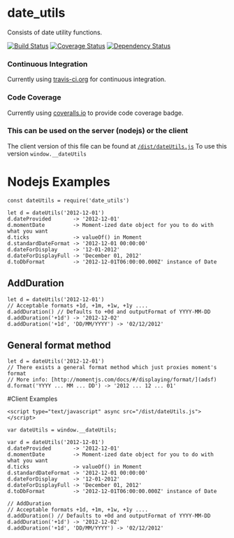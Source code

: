# date_utils
Consists of date utility functions.

[![Build Status](https://travis-ci.org/mridevteam/date_utils.svg?branch=master)](https://travis-ci.org/mridevteam/date_utils)
[![Coverage Status](https://coveralls.io/repos/github/mridevteam/date_utils/badge.svg?branch=master)](https://coveralls.io/github/mridevteam/date_utils?branch=master)
[![Dependency Status](https://david-dm.org/mridevteam/date_utils.svg)](https://david-dm.org/mridevteam/date_utils)

### Continuous Integration
Currently using [travis-ci.org](https://travis-ci.org/mridevteam) for continuous integration.

### Code Coverage
Currently using [coveralls.io](https://coveralls.io/repos/github/mridevteam) to provide code coverage badge.

### This can be used on the server (nodejs) or the client
The client version of this file can be found at [`/dist/dateUtils.js`](dist/dateUtils.js)
To use this version `window.__dateUtils`

# Nodejs Examples
```
const dateUtils = require('date_utils')

let d = dateUtils('2012-12-01')
d.dateProvided       -> '2012-12-01'
d.momentDate         -> Moment-ized date object for you to do with what you want
d.ticks              -> valueOf() in Moment
d.standardDateFormat -> '2012-12-01 00:00:00'
d.dateForDisplay     -> '12-01-2012'
d.dateForDisplayFull -> 'December 01, 2012'
d.toDbFormat         -> '2012-12-01T06:00:00.000Z' instance of Date
```
## AddDuration
```
let d = dateUtils('2012-12-01')
// Acceptable formats +1d, +1m, +1w, +1y ....
d.addDuration() // Defaults to +0d and outputFormat of YYYY-MM-DD
d.addDuration('+1d') -> '2012-12-02'
d.addDuration('+1d', 'DD/MM/YYYY') -> '02/12/2012'
```

## General format method
```
let d = dateUtils('2012-12-01')
// There exists a general format method which just proxies moment's format
// More info: [http://momentjs.com/docs/#/displaying/format/](adsf)
d.format('YYYY ... MM ... DD') -> '2012 ... 12 ... 01'
```


#Client Examples
```
<script type="text/javascript" async src="/dist/dateUtils.js"></script>

var dateUtils = window.__dateUtils;

var d = dateUtils('2012-12-01')
d.dateProvided       -> '2012-12-01'
d.momentDate         -> Moment-ized date object for you to do with what you want
d.ticks              -> valueOf() in Moment
d.standardDateFormat -> '2012-12-01 00:00:00'
d.dateForDisplay     -> '12-01-2012'
d.dateForDisplayFull -> 'December 01, 2012'
d.toDbFormat         -> '2012-12-01T06:00:00.000Z' instance of Date

// AddDuration
// Acceptable formats +1d, +1m, +1w, +1y ....
d.addDuration() // Defaults to +0d and outputFormat of YYYY-MM-DD
d.addDuration('+1d') -> '2012-12-02'
d.addDuration('+1d', 'DD/MM/YYYY') -> '02/12/2012'
```
